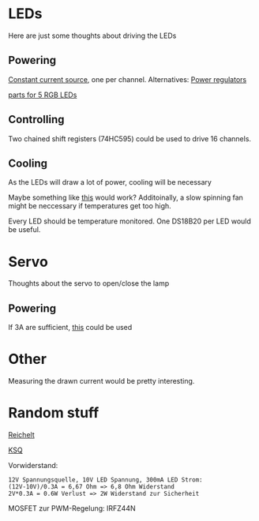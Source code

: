 # LEDs
Here are just some thoughts about driving the LEDs

## Powering
[Constant current source](http://www.mikrocontroller.net/articles/Konstantstromquelle_fuer_Power_LED), one per channel.
Alternatives: [Power regulators](http://www.mikrocontroller.net/articles/Konstantstromquelle#.23Konstantstromquelle_mit_Schaltregler)

[parts for 5 RGB LEDs](https://secure.reichelt.de/index.html?&ACTION=20&AWKID=1009635&PROVID=2084)

## Controlling
Two chained shift registers (74HC595) could be used to drive 16 channels.

## Cooling
As the LEDs will draw a lot of power, cooling will be necessary

Maybe something like [this](http://www.pollin.de/shop/dt/MDE5OTY1OTk-/Bauelemente_Bauteile/Mechanische_Bauelemente/Kuehlkoerper/Finger_Kuehlkoerper_AAVID_50x50x45_2_Stueck.html) would work? Additoinally, a slow spinning fan might be neccessary if temperatures get too high.

Every LED should be temperature monitored. One DS18B20 per LED would be useful.

# Servo 
Thoughts about the servo to open/close the lamp

## Powering
If 3A are sufficient, [this](http://www.reichelt.de/LM-2576-T-ADJ/3/index.html?&ACTION=3&LA=446&ARTICLE=39444&artnr=LM+2576+T-ADJ) could be used

# Other
Measuring the drawn current would be pretty interesting. 


# Random stuff
[Reichelt](https://secure.reichelt.de/index.html?&ACTION=20&LA=5010&AWKID=1022171&PROVID=2084)

[KSQ](http://www.mikrocontroller.net/articles/Konstantstromquelle_fuer_Power_LED)

Vorwiderstand:
```
12V Spannungsquelle, 10V LED Spannung, 300mA LED Strom:
(12V-10V)/0.3A = 6,67 Ohm => 6,8 Ohm Widerstand
2V*0.3A = 0.6W Verlust => 2W Widerstand zur Sicherheit
```
MOSFET zur PWM-Regelung: IRFZ44N


